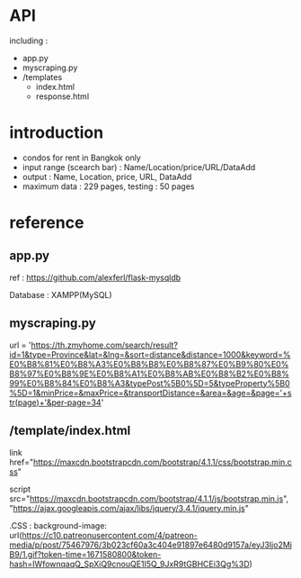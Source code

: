 # API
including :
- app.py
- myscraping.py
- /templates
  - index.html
  - response.html
 
 # introduction
- condos for rent in Bangkok only
- input range (scearch bar) : Name/Location/price/URL/DataAdd
- output : Name, Location, price, URL, DataAdd
- maximum data : 229 pages, testing : 50 pages

# reference
## app.py
ref : https://github.com/alexferl/flask-mysqldb

Database : XAMPP(MySQL)

## myscraping.py
url = 'https://th.zmyhome.com/search/result?id=1&type=Province&lat=&lng=&sort=distance&distance=1000&keyword=%E0%B8%81%E0%B8%A3%E0%B8%B8%E0%B8%87%E0%B9%80%E0%B8%97%E0%B8%9E%E0%B8%A1%E0%B8%AB%E0%B8%B2%E0%B8%99%E0%B8%84%E0%B8%A3&typePost%5B0%5D=5&typeProperty%5B0%5D=1&minPrice=&maxPrice=&transportDistance=&area=&age=&page='+str(page)+'&per-page=34'

## /template/index.html
link href="https://maxcdn.bootstrapcdn.com/bootstrap/4.1.1/css/bootstrap.min.css"

script src="https://maxcdn.bootstrapcdn.com/bootstrap/4.1.1/js/bootstrap.min.js", "https://ajax.googleapis.com/ajax/libs/jquery/3.4.1/jquery.min.js"

.CSS : background-image: url(https://c10.patreonusercontent.com/4/patreon-media/p/post/75467976/3b023cf60a3c404e91897e6480d9157a/eyJ3Ijo2MjB9/1.gif?token-time=1671580800&token-hash=IWfownqaqQ_SpXiQ9cnouQE1I5Q_9JxR9tGBHCEi3Qg%3D)



